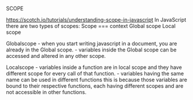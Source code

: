 SCOPE

https://scotch.io/tutorials/understanding-scope-in-javascript
In JavaScript there are two types of scopes:
Scope === context
  Global scope
  Local scope

Globalscope - when you start writing javascript in a document, you are already in the Global scope.
            - variables inside the Global scope can be accessed and altered in any other scope.

Localscope - variables inside a function are in local scope and they have different scope for every call of that function.
           - variables having the same name can be used in different functions this is because those variables are bound to their respective functions, each having  different scopes and are not accessible in other functions.
